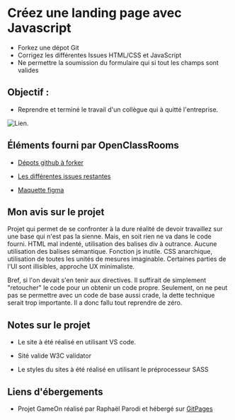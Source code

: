 # Créez une landing page avec Javascript

- Forkez une dépot Git
- Corrigez les différentes Issues HTML/CSS et JavaScript
- Ne permettre la soumission du formulaire qui si tout les champs sont valides

## Objectif :

- Reprendre et terminé le travail d'un collègue qui à quitté l'entreprise.

![Lien](https://user.oc-static.com/upload/2020/08/14/15974189716945_image2.png).


## Éléments fourni par OpenClassRooms

- [Dépots github à forker](https://github.com/OpenClassrooms-Student-Center/GameOn-website-FR/)

- [Les différentes issues restantes](https://github.com/OpenClassrooms-Student-Center/GameOn-website-FR/issues)

- [Maquette figma](https://www.figma.com/file/prxFGnSUoEhk6PTcMaJQim/UI-Design-GameOn-EN?node-id=0%3A1)

## Mon avis sur le projet

Projet qui permet de se confronter à la dure réalité de devoir travaillez sur une base qui n'est pas la sienne. Mais, en soit rien ne va dans le code fourni. HTML mal indenté, utilisation des balises div à outrance. Aucune utilisation des balises sémantique. Fonction js inutile. CSS anarchique, utilisation de toutes les unités de mesures imaginable. Certaines parties de l'UI sont illisibles, approche UX minimaliste.

Bref, si l'on devait s'en tenir aux directives. Il suffirait de simplement "retoucher" le code pour un obtenir un code propre. Seulement, on ne peut pas se permettre avec un code de base aussi crade, la dette technique serait trop importante. Il a donc fallu tout reprendre de zéro. 


## Notes sur le projet

- Le site à été réalisé en utilisant VS code.

- Sité valide W3C validator

- Le styles du sites à été réalisé en utilisant le préprocesseur SASS


## Liens d'ébergements

- Projet GameOn réalisé par Raphaël Parodi et hébergé sur [GitPages](https://raficraft.github.io/raphaelparodi_P4_08022021/)
